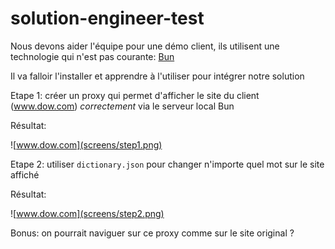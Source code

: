# solution-engineer-test

Nous devons aider l'équipe pour une démo client, ils utilisent une technologie qui n'est pas courante: [Bun](https://bun.sh/)

Il va falloir l'installer et apprendre à l'utiliser pour intégrer notre solution

Etape 1: créer un proxy qui permet d'afficher le site du client (www.dow.com) *correctement* via le serveur local Bun

Résultat:

![www.dow.com](screens/step1.png)

Etape 2: utiliser `dictionary.json` pour changer n'importe quel mot sur le site affiché

Résultat:

![www.dow.com](screens/step2.png)

Bonus: on pourrait naviguer sur ce proxy comme sur le site original ?
